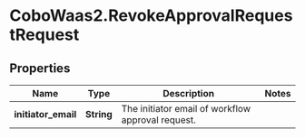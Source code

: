 # CoboWaas2.RevokeApprovalRequestRequest

## Properties

Name | Type | Description | Notes
------------ | ------------- | ------------- | -------------
**initiator_email** | **String** | The initiator email of workflow approval request. | 


